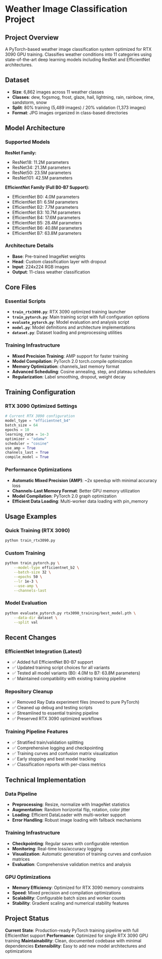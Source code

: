 # Weather Image Classification Project

## Project Overview

A PyTorch-based weather image classification system optimized for RTX 3090 GPU training. Classifies weather conditions into 11 categories using state-of-the-art deep learning models including ResNet and EfficientNet architectures.

## Dataset

- **Size**: 6,862 images across 11 weather classes
- **Classes**: dew, fogsmog, frost, glaze, hail, lightning, rain, rainbow, rime, sandstorm, snow
- **Split**: 80% training (5,489 images) / 20% validation (1,373 images)
- **Format**: JPG images organized in class-based directories

## Model Architecture

### Supported Models

**ResNet Family:**
- ResNet18: 11.2M parameters
- ResNet34: 21.3M parameters  
- ResNet50: 23.5M parameters
- ResNet101: 42.5M parameters

**EfficientNet Family (Full B0-B7 Support):**
- EfficientNet B0: 4.0M parameters
- EfficientNet B1: 6.5M parameters
- EfficientNet B2: 7.7M parameters
- EfficientNet B3: 10.7M parameters
- EfficientNet B4: 17.6M parameters
- EfficientNet B5: 28.4M parameters
- EfficientNet B6: 40.8M parameters
- EfficientNet B7: 63.8M parameters

### Architecture Details

- **Base**: Pre-trained ImageNet weights
- **Head**: Custom classification layer with dropout
- **Input**: 224x224 RGB images
- **Output**: 11-class weather classification

## Core Files

### Essential Scripts

- **`train_rtx3090.py`**: RTX 3090 optimized training launcher
- **`train_pytorch.py`**: Main training script with full configuration options
- **`evaluate_pytorch.py`**: Model evaluation and analysis script
- **`model.py`**: Model definitions and architecture implementations
- **`dataset.py`**: Dataset loading and preprocessing utilities

### Training Infrastructure

- **Mixed Precision Training**: AMP support for faster training
- **Model Compilation**: PyTorch 2.0 torch.compile optimization
- **Memory Optimization**: channels_last memory format
- **Advanced Scheduling**: Cosine annealing, step, and plateau schedulers
- **Regularization**: Label smoothing, dropout, weight decay

## Training Configuration

### RTX 3090 Optimized Settings

```python
# Current RTX 3090 configuration
model_type = "efficientnet_b4"
batch_size = 64
epochs = 10
learning_rate = 1e-3
optimizer = "adamw"
scheduler = "cosine"
use_amp = True
channels_last = True
compile_model = True
```

### Performance Optimizations

- **Automatic Mixed Precision (AMP)**: ~2x speedup with minimal accuracy loss
- **Channels-Last Memory Format**: Better GPU memory utilization
- **Model Compilation**: PyTorch 2.0 graph optimization
- **Efficient Data Loading**: Multi-worker data loading with pin_memory

## Usage Examples

### Quick Training (RTX 3090)
```bash
python train_rtx3090.py
```

### Custom Training
```bash
python train_pytorch.py \
    --model-type efficientnet_b2 \
    --batch-size 32 \
    --epochs 50 \
    --lr 1e-3 \
    --use-amp \
    --channels-last
```

### Model Evaluation
```bash
python evaluate_pytorch.py rtx3090_training/best_model.pth \
    --data-dir dataset \
    --split val
```

## Recent Changes

### EfficientNet Integration (Latest)
- ✅ Added full EfficientNet B0-B7 support
- ✅ Updated training script choices for all variants
- ✅ Tested all model variants (B0: 4.0M to B7: 63.8M parameters)
- ✅ Maintained compatibility with existing training pipeline

### Repository Cleanup
- ✅ Removed Ray Data experiment files (moved to pure PyTorch)
- ✅ Cleaned up debug and testing scripts
- ✅ Streamlined to essential training pipeline
- ✅ Preserved RTX 3090 optimized workflows

### Training Pipeline Features
- ✅ Stratified train/validation splitting
- ✅ Comprehensive logging and checkpointing
- ✅ Training curves and confusion matrix visualization
- ✅ Early stopping and best model tracking
- ✅ Classification reports with per-class metrics

## Technical Implementation

### Data Pipeline
- **Preprocessing**: Resize, normalize with ImageNet statistics
- **Augmentation**: Random horizontal flip, rotation, color jitter
- **Loading**: Efficient DataLoader with multi-worker support
- **Error Handling**: Robust image loading with fallback mechanisms

### Training Infrastructure
- **Checkpointing**: Regular saves with configurable retention
- **Monitoring**: Real-time loss/accuracy logging
- **Visualization**: Automatic generation of training curves and confusion matrices
- **Evaluation**: Comprehensive validation metrics and analysis

### GPU Optimizations
- **Memory Efficiency**: Optimized for RTX 3090 memory constraints
- **Speed**: Mixed precision and compilation optimizations
- **Scalability**: Configurable batch sizes and worker counts
- **Stability**: Gradient scaling and numerical stability features

## Project Status

**Current State**: Production-ready PyTorch training pipeline with full EfficientNet support
**Performance**: Optimized for single RTX 3090 GPU training
**Maintainability**: Clean, documented codebase with minimal dependencies
**Extensibility**: Easy to add new model architectures and optimizations